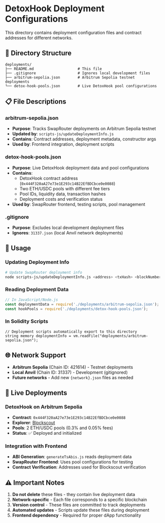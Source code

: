 # DetoxHook Deployment Configurations

This directory contains deployment configuration files and contract addresses for different networks.

## 📁 **Directory Structure**

```
deployments/
├── README.md                    # This file
├── .gitignore                   # Ignores local development files
├── arbitrum-sepolia.json        # Arbitrum Sepolia testnet deployments
└── detox-hook-pools.json        # Live DetoxHook pool configurations
```

## 📋 **File Descriptions**

### **arbitrum-sepolia.json**
- **Purpose**: Tracks SwapRouter deployments on Arbitrum Sepolia testnet
- **Updated by**: `scripts-js/updateDeploymentInfo.js`
- **Contains**: Contract addresses, deployment metadata, constructor args
- **Used by**: Frontend integration, deployment scripts

### **detox-hook-pools.json**
- **Purpose**: Live DetoxHook deployment data and pool configurations
- **Contains**: 
  - DetoxHook contract address (`0x444F320aA27e73e1E293c14B22EfBDCbce0e0088`)
  - Two ETH/USDC pools with different fee tiers
  - Pool IDs, liquidity data, transaction hashes
  - Deployment costs and verification status
- **Used by**: SwapRouter frontend, testing scripts, pool management

### **.gitignore**
- **Purpose**: Excludes local development deployment files
- **Ignores**: `31337.json` (local Anvil network deployments)

## 🔧 **Usage**

### **Updating Deployment Info**
```bash
# Update SwapRouter deployment info
node scripts-js/updateDeploymentInfo.js <address> <txHash> <blockNumber> <deployer>
```

### **Reading Deployment Data**
```javascript
// In JavaScript/Node.js
const deploymentData = require('./deployments/arbitrum-sepolia.json');
const hookPools = require('./deployments/detox-hook-pools.json');
```

### **In Solidity Scripts**
```solidity
// Deployment scripts automatically export to this directory
string memory deploymentInfo = vm.readFile("deployments/arbitrum-sepolia.json");
```

## 🌐 **Network Support**

- **Arbitrum Sepolia** (Chain ID: 421614) - Testnet deployments
- **Local Anvil** (Chain ID: 31337) - Development (gitignored)
- **Future networks** - Add new `{network}.json` files as needed

## 🚀 **Live Deployments**

### **DetoxHook on Arbitrum Sepolia**
- **Contract**: `0x444F320aA27e73e1E293c14B22EfBDCbce0e0088`
- **Explorer**: [Blockscout](https://arbitrum-sepolia.blockscout.com/address/0x444F320aA27e73e1E293c14B22EfBDCbce0e0088)
- **Pools**: 2 ETH/USDC pools (0.3% and 0.05% fees)
- **Status**: ✅ Deployed and initialized

### **Integration with Frontend**
- **ABI Generation**: `generateTsAbis.js` reads deployment data
- **SwapRouter Frontend**: Uses pool configurations for testing
- **Contract Verification**: Addresses used for Blockscout verification

## ⚠️ **Important Notes**

1. **Do not delete** these files - they contain live deployment data
2. **Network-specific** - Each file corresponds to a specific blockchain
3. **Version control** - These files are committed to track deployments
4. **Automated updates** - Scripts update these files during deployment
5. **Frontend dependency** - Required for proper dApp functionality 